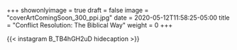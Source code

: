 +++
showonlyimage = true
draft = false
image = "coverArtComingSoon_300_ppi.jpg"
date = 2020-05-12T11:58:25-05:00
title = "Conflict Resolution: The Biblical Way"
weight = 0
+++


{{< instagram B_TB4hGH2uD hidecaption >}}